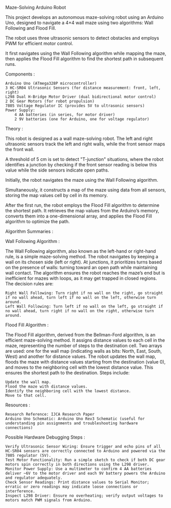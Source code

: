 Maze-Solving Arduino Robot

This project develops an autonomous maze-solving robot using an Arduino Uno, designed to navigate a 4×4 wall maze using two algorithms: Wall Following and Flood Fill. 

The robot uses three ultrasonic sensors to detect obstacles and employs PWM for efficient motor control. 

It first navigates using the Wall Following algorithm while mapping the maze, then applies the Flood Fill algorithm to find the shortest path in subsequent runs. 

Components :

    Arduino Uno (ATmega328P microcontroller)
    3 HC-SR04 Ultrasonic Sensors (for distance measurement: front, left, right)
    L298 Dual H-Bridge Motor Driver (dual bidirectional motor control)
    2 DC Gear Motors (for robot propulsion)
    7805 Voltage Regulator IC (provides 5V to ultrasonic sensors)
    Power Supply:
        4 AA batteries (in series, for motor driver)
        2 9V batteries (one for Arduino, one for voltage regulator)

Theory : 

This robot is designed as a wall maze-solving robot. The left and right ultrasonic sensors track the left and right walls, while the front sensor maps the front wall.

A threshold of 5 cm is set to detect "T-junction" situations, where the robot identifies a junction by checking if the front sensor reading is below this value while the side sensors indicate open paths.

Initially, the robot navigates the maze using the Wall Following algorithm. 

Simultaneously, it constructs a map of the maze using data from all sensors, storing the map values cell by cell in its memory. 

After the first run, the robot employs the Flood Fill algorithm to determine the shortest path. It retrieves the map values from the Arduino’s memory, converts them into a one-dimensional array, and applies the Flood Fill algorithm to optimize the path.



Algorithm Summaries :


Wall Following Algorithm :

The Wall Following algorithm, also known as the left-hand or right-hand rule, is a simple maze-solving method. The robot navigates by keeping a wall on its chosen side (left or right). At junctions, it prioritizes turns based on the presence of walls: turning toward an open path while maintaining wall contact. The algorithm ensures the robot reaches the maze’s end but is inefficient for mazes with loops, as it may get trapped in closed regions. The decision rules are:

    Right Wall Following: Turn right if no wall on the right, go straight if no wall ahead, turn left if no wall on the left, otherwise turn around.
    Left Wall Following: Turn left if no wall on the left, go straight if no wall ahead, turn right if no wall on the right, otherwise turn around.

Flood Fill Algorithm :

The Flood Fill algorithm, derived from the Bellman-Ford algorithm, is an efficient maze-solving method. It assigns distance values to each cell in the maze, representing the number of steps to the destination cell. Two arrays are used: one for the wall map (indicating walls as bits: North, East, South, West) and another for distance values. The robot updates the wall map, floods the maze with distance values starting from the destination (value 0), and moves to the neighboring cell with the lowest distance value. This ensures the shortest path to the destination. Steps include:

    Update the wall map.
    Flood the maze with distance values.
    Identify the neighboring cell with the lowest distance.
    Move to that cell.


Resources : 

    Research Reference: IJCA Research Paper
    Arduino Uno Schematic: Arduino Uno Rev3 Schematic (useful for understanding pin assignments and troubleshooting hardware connections)

Possible Hardware Debugging Steps :

    Verify Ultrasonic Sensor Wiring: Ensure trigger and echo pins of all HC-SR04 sensors are correctly connected to Arduino and powered via the 7805 regulator (5V).
    Test Motor Functionality: Run a simple sketch to check if both DC gear motors spin correctly in both directions using the L298 driver.
    Monitor Power Supply: Use a multimeter to confirm 4 AA batteries deliver ~6V to the motor driver and each 9V battery powers the Arduino and regulator adequately.
    Check Sensor Readings: Print distance values to Serial Monitor; erratic or zero readings may indicate loose connections or interference.
    Inspect L298 Driver: Ensure no overheating; verify output voltages to motors match PWM signals from Arduino.
